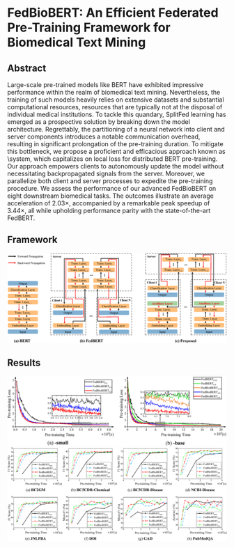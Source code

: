 # FedBioBERT: An Efficient Federated Pre-Training Framework for Biomedical Text Mining

## Abstract
Large-scale pre-trained models like BERT have exhibited impressive performance within the realm of biomedical text mining. Nevertheless, the training of such models heavily relies on extensive datasets and substantial computational resources, resources that are typically not at the disposal of individual medical institutions. To tackle this quandary, SplitFed learning has emerged as a prospective solution by breaking down the model architecture. Regrettably, the partitioning of a neural network into client and server components introduces a notable communication overhead, resulting in significant prolongation of the pre-training duration. To mitigate this bottleneck, we propose a proficient and efficacious approach known as \system, which capitalizes on local loss for distributed BERT pre-training.  Our approach empowers clients to autonomously update the model without necessitating backpropagated signals from the server. Moreover, we parallelize both client and server processes to expedite the pre-training procedure. We assess the performance of our advanced FedBioBERT on eight downstream biomedical tasks. The outcomes illustrate an average acceleration of 2.03$\times$, accompanied by a remarkable peak speedup of 3.44$\times$, all while upholding performance parity with the state-of-the-art FedBERT.

## Framework
![image](images/Framework.png)

## Results

![image](images/loss_with_small_graph.png)
![image](images/base_performance.png)


